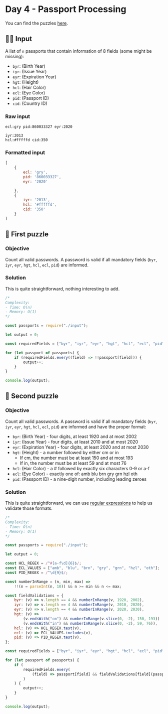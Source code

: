 # Day 4 - Passport Processing

You can find the puzzles [here](https://adventofcode.com/2020/day/4).

## ✍🏼 Input

A list of `n` passports that contain information of 8 fields (some might be missing):

- `byr`: (Birth Year)
- `iyr`: (Issue Year)
- `eyr`: (Expiration Year)
- `hgt`: (Height)
- `hcl`: (Hair Color)
- `ecl`: (Eye Color)
- `pid`: (Passport ID)
- `cid`: (Country ID)

### Raw input

```
ecl:gry pid:860033327 eyr:2020

iyr:2013
hcl:#fffffd cid:350
```

### Formatted input

```js
[
    {
        ecl: 'gry',
        pid: '860033327',
        eyr: '2020'

    },
    {
        iyr: '2013',
        hcl: '#fffffd',
        cid: '350'
    }
]
```

## 🧩 First puzzle

### Objective

Count all valid passwords. A password is valid if all mandatory fields (`byr`, `iyr`, `eyr`, `hgt`, `hcl`, `ecl`, `pid`) are informed.

### Solution

This is quite straightforward, nothing interesting to add.

```js
/*
Complexity:
- Time: O(n)
- Memory: O(1)
*/

const passports = require("./input");

let output = 0;

const requiredFields = ["byr", "iyr", "eyr", "hgt", "hcl", "ecl", "pid"];

for (let passport of passports) {
	if (requiredFields.every((field) => !!passport[field])) {
		output++;
	}
}

console.log(output);
```

## 🧩 Second puzzle

### Objective

Count all valid passwords. A password is valid if all mandatory fields (`byr`, `iyr`, `eyr`, `hgt`, `hcl`, `ecl`, `pid`) are informed and have the proper format:

- `byr`: (Birth Year) - four digits, at least 1920 and at most 2002
- `iyr`: (Issue Year) - four digits, at least 2010 and at most 2020
- `eyr`: (Expiration Year) - four digits, at least 2020 and at most 2030
- `hgt`: (Height) - a number followed by either cm or in
  - If cm, the number must be at least 150 and at most 193
  - If in, the number must be at least 59 and at most 76
- `hcl`: (Hair Color) - a # followed by exactly six characters 0-9 or a-f
- `ecl`: (Eye Color) - exactly one of: amb blu brn gry grn hzl oth
- `pid`: (Passport ID) - a nine-digit number, including leading zeroes

### Solution

This is quite straightforward, we can use [regular expressions](https://developer.mozilla.org/en-US/docs/Web/JavaScript/Guide/Regular_Expressions) to help us validate those formats.

```js
/*
Complexity:
- Time: O(n)
- Memory: O(1)
*/

const passports = require("./input");

let output = 0;

const HCL_REGEX = /^#[a-f\d]{6}$/;
const ECL_VALUES = ["amb", "blu", "brn", "gry", "grn", "hzl", "oth"];
const PID_REGEX = /^\d{9}$/;

const numberInRange = (n, min, max) =>
	!!(n = parseInt(n, 10)) && n >= min && n <= max;

const fieldValidations = {
	byr: (v) => v.length == 4 && numberInRange(v, 1920, 2002),
	iyr: (v) => v.length == 4 && numberInRange(v, 2010, 2020),
	eyr: (v) => v.length == 4 && numberInRange(v, 2020, 2030),
	hgt: (v) =>
		(v.endsWith("cm") && numberInRange(v.slice(0, -2), 150, 193)) ||
		(v.endsWith("in") && numberInRange(v.slice(0, -2), 59, 76)),
	hcl: (v) => HCL_REGEX.test(v),
	ecl: (v) => ECL_VALUES.includes(v),
	pid: (v) => PID_REGEX.test(v),
};

const requiredFields = ["byr", "iyr", "eyr", "hgt", "hcl", "ecl", "pid"];

for (let passport of passports) {
	if (
		requiredFields.every(
			(field) => passport[field] && fieldValidations[field](passport[field])
		)
	) {
		output++;
	}
}

console.log(output);
```